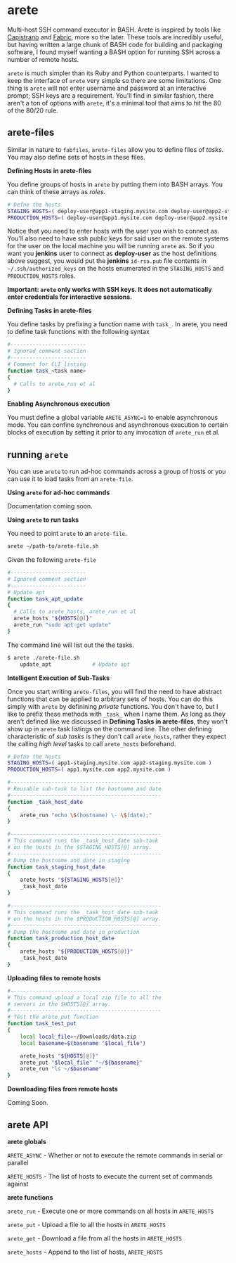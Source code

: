 arete
=====

Multi-host SSH command executor in BASH. Arete is inspired by tools like [Capistrano](http://capistranorb.com/) and [Fabric](http://docs.fabfile.org/en/1.8/), more so the later. These tools are incredibly useful, but having written a large chunk of BASH code for building and packaging software, I found myself wanting a BASH option for running SSH across a number of remote hosts.

`arete` is much simpler than its Ruby and Python counterparts. I wanted to keep the interface of `arete` very simple so there are some limitations. One thing is `arete` will not enter username and password at an interactive prompt; SSH keys are a requirement. You'll find in similar fashion, there aren't a ton of options with `arete`, it's a minimal tool that aims to hit the 80 of the 80/20 rule.

arete-files
-----------
Similar in nature to `fabfiles`, `arete-files` allow you to define files of *tasks*. You may also define sets of hosts in these files.

**Defining Hosts in arete-files**

You define groups of hosts in `arete` by putting them into BASH arrays. You can think of these arrays as *roles*.
```bash
# Defne the hosts
STAGING_HOSTS=( deploy-user@app1-staging.mysite.com deploy-user@app2-staging.mysite.com )
PRODUCTION_HOSTS=( deploy-user@app1.mysite.com deploy-user@app2.mysite.com )
```
Notice that you need to enter hosts with the user you wish to connect as. You'll also need to have ssh public keys for said user on the remote systems for the user on the local machine you will be running `arete` as. So if you want you **jenkins** user to connect as **deploy-user** as the host definitions above suggest, you would put the **jenkins** `id-rsa.pub` file contents in `~/.ssh/authorized_keys` on the hosts enumerated in the `STAGING_HOSTS` and `PRODUCTION_HOSTS` roles.

**Important: `arete` only works with SSH keys. It does not automatically enter credentials for interactive sessions.**

**Defining Tasks in arete-files**

You define tasks by prefixing a function name with `task_`. In arete, you need to define task functions with the following syntax
```bash
#------------------------
# Ignored comment section
#------------------------
# Comment for CLI listing
function task_<task name>
{
  # Calls to arete_run et al
}
```

**Enabling Asynchronous execution**

You must define a global variable `ARETE_ASYNC=1` to enable asynchronous mode. You can confine synchronous and asynchronous execution to certain blocks of execution by setting it prior to any invocation of `arete_run` et al.

running `arete`
---------------
You can use `arete` to run ad-hoc commands across a group of hosts or you can use it to load tasks from an `arete-file`.

**Using `arete` for ad-hoc commands**

Documentation coming soon.

**Using `arete` to run tasks**

You need to point `arete` to an `arete-file`.
```bash
arete ~/path-to/arete-file.sh
```
Given the following `arete-file`
```bash
#------------------------
# Ignored comment section
#------------------------
# Update apt
function task_apt_update
{
  # Calls to arete_hosts, arete_run et al
  arete_hosts "${HOSTS[@]}"
  arete_run "sudo apt-get update"
}
```
The command line will list out the the tasks.
```bash
$ arete ./arete-file.sh 
    update_apt             # Update apt
```

**Intelligent Execution of Sub-Tasks**

Once you start writing `arete-files`, you will find the need to have abstract functions that can be applied to arbitrary sets of hosts. You can do this simply with `arete` by definining *private* functions. You don't have to, but I like to prefix these methods with `_task_` when I name them. As long as they aren't defined like we discussed in **Defining Tasks in arete-files**, they won't show up in `arete` task listings on the command line. The other defining characteristic of *sub tasks* is they don't call `arete_hosts`, rather they expect the calling *high level* tasks to call `arete_hosts` beforehand.
```bash
# Defne the hosts
STAGING_HOSTS=( app1-staging.mysite.com app2-staging.mysite.com )
PRODUCTION_HOSTS=( app1.mysite.com app2.mysite.com )

#------------------------------------------------
# Reusable sub-task to list the hostname and date
#------------------------------------------------
function _task_host_date
{
    arete_run "echo \$(hostname) \- \$(date);"
}

#------------------------------------------------
# This command runs the _task_host_date sub-task
# on the hosts in the $STAGING_HOSTS[@] array.
#------------------------------------------------
# Dump the hostname and date in staging
function task_staging_host_date
{
    arete_hosts "${STAGING_HOSTS[@]}"
    _task_host_date
}

#------------------------------------------------
# This command runs the _task_host_date sub-task
# on the hosts in the $PRODUCTION_HOSTS[@] array.
#------------------------------------------------
# Dump the hostname and date in production
function task_production_host_date
{
    arete_hosts "${PRODUCTION_HOSTS[@]}"
    _task_host_date
}
```

**Uploading files to remote hosts**

```bash
#------------------------------------------------
# This command upload a local zip file to all the
# servers in the $HOSTS[@] array.
#------------------------------------------------
# Test the arete_put function
function task_test_put
{
    local local_file=~/Downloads/data.zip
    local basename=$(basename "$local_file")

    arete_hosts "${HOSTS[@]}"
    arete_put "$local_file" "~/${basename}"
    arete_run "ls ~/$basename"
}
```


**Downloading files from remote hosts**

Coming Soon.

arete API
-----------
**arete globals**

`ARETE_ASYNC` - Whether or not to execute the remote commands in serial or parallel

`ARETE_HOSTS` - The list of hosts to execute the current set of commands against

**arete functions**

`arete_run`   - Execute one or more commands on all hosts in `ARETE_HOSTS`

`arete_put`   - Upload a file to all the hosts in `ARETE_HOSTS`

`arete_get`   - Download a file from all the hosts in `ARETE_HOSTS`

`arete_hosts` - Append to the list of hosts, `ARETE_HOSTS`
